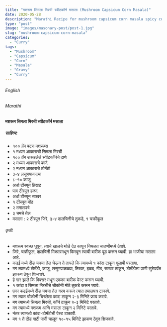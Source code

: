 ```yaml
---
title: "मशरूम सिमला मिरची स्वीटकॉर्न मसाला (Mushroom Capsicum Corn Masala)"
date: 2020-05-28
description: "Marathi Recipe for mushroom capsicum corn masala spicy curry"
type: "post"
image: "images/masonary-post/post-1.jpg"
slug: "mushroom-capsicum-corn-masala"
categories: 
  - "Curry"
tags:
  - "Mushroom"
  - "Capsicum"
  - "Corn"
  - "Masala"
  - "Gravy"
  - "Curry"
---
```


###### English






###### Marathi


#### मशरूम सिमला मिरची स्वीटकॉर्न मसाला

##### साहित्य: 

 
- १०० ग्रॅम बटण मशरूम्स 
- १ मध्यम आकाराची सिमला मिरची 
- १०० ग्रॅम उकडलेले स्वीटकॉर्नचे दाणे 
- २ मध्यम आकाराचे कांदे 
- २ मध्यम आकाराचे टोमॅटो 
- ३-४ लसूणपाकळ्या 
- ८-१० काजू 
- अर्धा टीस्पून तिखट 
- पाव टीस्पून हळद 
- अर्धा टीस्पून साखर 
- १ टीस्पून मीठ 
- २ तमालपत्रे 
- ३ चमचे तेल
- मसाला : २ टीस्पून जिरे, ३-४ दालचिनीचे तुकडे, १ चक्रीफूल 



###### कृती:


- मशरूम स्वच्छ धुवून, त्याचे खालचे थोडे देठ कापून निथळत चाळणीमध्ये ठेवावे. 
- जिरे, चक्रीफूल, दालचिनी मिक्सरमधून फिरवून त्याची बारीक पूड करून घ्यावी. हा भाजीचा मसाला आहे. 
- कढई मध्ये दीड चमचा तेल घेऊन ते तापले कि त्यामध्ये १ कांदा टाकून गुलाबी परतावा. 
- मग त्यामध्ये टोमॅटो, काजू, लसूणपाकळ्या, तिखट, हळद, मीठ, साखर टाकून, टोमॅटोला पाणी सुटेपर्यंत झाकण ठेवून शिजवावे. 
- हे गार झाले कि मिक्सर मधून एकदम बारीक पेस्ट करून घ्यावी. 
- १ कांदा व सिमला मिरचीचे चौकोनी मोठे तुकडे करून घ्यावे. 
- एका कढईमध्ये दीड चमचा तेल गरम करून त्यात तमालपत्र टाकावे. 
- मग त्यात चौकोनी चिरलेला कांदा टाकून २-३ मिनिटे फ्राय करावे. 
- मग त्यामध्ये सिमला मिरची, कॉर्न टाकून २-३ मिनिटे परतावे. 
- मग त्यामध्ये मशरूम आणि मसाला टाकून २ मिनिटे परतावे. 
- नंतर त्यामध्ये कांदा-टोमॅटोची पेस्ट टाकावी. 
- मग १ ते दीड वाटी पाणी घालून १०-१५ मिनिटे झाकण ठेवून शिजवावे. 




